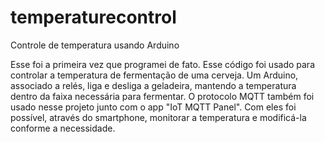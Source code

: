 # temperaturecontrol
Controle de temperatura usando Arduino

Esse foi a primeira vez que programei de fato. Esse código foi usado para controlar a temperatura de fermentação de uma cerveja. Um Arduino, associado a relés, liga e desliga a geladeira, mantendo a temperatura dentro da faixa necessária para fermentar. O protocolo MQTT também foi usado nesse projeto junto com o app "IoT MQTT Panel". Com eles foi possível, através do smartphone, monitorar a temperatura e modificá-la conforme a necessidade.

